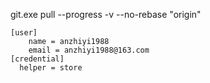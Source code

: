 git.exe pull --progress -v --no-rebase "origin"









```
[user]
	name = anzhiyi1988
	email = anzhiyi1988@163.com
[credential]
  helper = store
```

